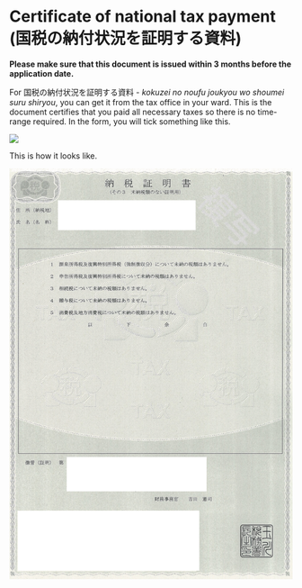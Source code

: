 # Certificate of national tax payment (国税の納付状況を証明する資料)
**Please make sure that this document is issued within 3 months before the application date.**

For 国税の納付状況を証明する資料 - *kokuzei no noufu joukyou wo shoumei suru shiryou*, you can get it from the tax office in your ward. This is the document certifies that you paid all necessary taxes so there is no time-range required. In the form, you will tick something like this.

<img src="https://user-images.githubusercontent.com/889798/153757448-f89be8d4-043f-4f1f-904d-33894f0d2dfc.png" width="550px" style="margin-left: auto; margin-right: auto; display: block;">

This is how it looks like.

<img src="https://github.com/swarut/japanese_permanent_residence/blob/main/9-certificate-of-national-tax-%E5%9B%BD%E7%A8%8E%E3%81%AE%E7%B4%8D%E4%BB%98%E7%8A%B6%E6%B3%81%E3%82%92%E8%A8%BC%E6%98%8E%E3%81%99%E3%82%8B%E8%B3%87%E6%96%99/national_tax_certificate_example.png?raw=true" width="550px" style="margin-left: auto; margin-right: auto; display: block;">